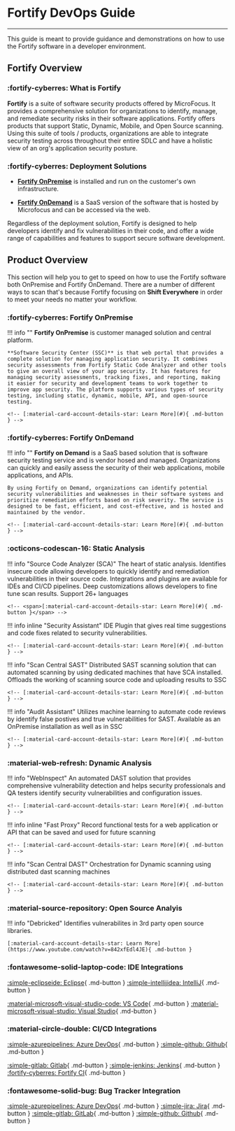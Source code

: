 # Fortify DevOps Guide
<hr/>

This guide is meant to provide guidance and demonstrations on how to use the Fortify software in a developer environment.

## Fortify Overview


### :fortify-cyberres: <span class="marquee">**What is Fortify**</span>

**Fortify** is a suite of software security products offered by MicroFocus. It provides a comprehensive solution for organizations to identify, manage, and remediate security risks in their software applications. Fortify offers products that support Static, Dynamic, Mobile, and Open Source scanning.
Using this suite of tools / products, organizations are able to integrate security testing across throughout their entire SDLC and have a holistic view of an org's application security posture.


### :fortify-cyberres: <span class="marquee">**Deployment Solutions**</span>

- **[Fortify OnPremise](#fortify-onpremise)** is installed and run on the customer's own infrastructure.

- **[Fortify OnDemand](#fortify-ondemand)** is a SaaS version of the software that is hosted by Microfocus and can be accessed via the web.

Regardless of the deployment solution, Fortify is designed to help developers identify and fix vulnerabilities in their code, and offer a wide range of capabilities and features to support secure software development.


## Product Overview

This section will help you to get to speed on how to use the Fortify software both OnPremise and Fortify OnDemand.
There are a number of different ways to scan that's because Fortify focusing on **Shift Everywhere** in order to meet your needs no matter your workflow.

### :fortify-cyberres: <span class="marquee">**Fortify OnPremise**</span>

!!! info ""
    **Fortify OnPremise** is customer managed solution and central 
    platform.  
    
    **Software Security Center (SSC)** is that web portal that provides a complete solution for managing application security. It combines security assessments from Fortify Static Code Analyzer and other tools to give an overall view of your app security. It has features for managing security assessments, tracking fixes, and reporting, making it easier for security and development teams to work together to improve app security. The platform supports various types of security testing, including static, dynamic, mobile, API, and open-source testing.

    <!-- [:material-card-account-details-star: Learn More](#){ .md-button } -->

### :fortify-cyberres: <span class="marquee">**Fortify OnDemand**</span>

!!! info ""
    **Fortify on Demand** is a SaaS based solution that is software security testing service and is vendor hosed and managed. Organizations can quickly and easily assess the security of their web applications, mobile applications, and APIs. 
    
    By using Fortify on Demand, organizations can identify potential security vulnerabilities and weaknesses in their software systems and prioritize remediation efforts based on risk severity. The service is designed to be fast, efficient, and cost-effective, and is hosted and maintained by the vendor.

    <!-- [:material-card-account-details-star: Learn More](#){ .md-button } -->

### :octicons-codescan-16: <span class="marquee">**Static Analysis**</span>

!!! info "Source Code Analyzer (SCA)"
    The heart of static analysis.  Identifies insecure code allowing developers to quickly identify and remediation vulnerabilities in their source code.  Integrations and plugins are available for IDEs and CI/CD pipelines.  Deep customizations allows developers to fine tune scan results.  Support 26+ languages

    
    <!-- <span>[:material-card-account-details-star: Learn More](#){ .md-button }</span> -->

!!! info inline "Security Assistant"
    IDE Plugin that gives real time suggestions and code fixes related to security vulnerabilities.

    <!-- [:material-card-account-details-star: Learn More](#){ .md-button } -->

!!! info "Scan Central SAST"
    Distributed SAST scanning solution that can automated scanning by using dedicated machines that have SCA installed.  Offloads the working of scanning source code and uploading results to SSC

    <!-- [:material-card-account-details-star: Learn More](#){ .md-button } -->

!!! info "Audit Assistant"
    Utilizes machine learning to automate code reviews by identify false postives and true vulnerabilities for SAST.  Available as an OnPremise installation as well as in SSC

    <!-- [:material-card-account-details-star: Learn More](#){ .md-button } -->


### :material-web-refresh: <span class="marquee">**Dynamic Analysis**</span>

!!! info "WebInspect"
    An automated DAST solution that provides comprehensive vulnerability detection and helps security professionals and QA testers identify security vulnerabilities and configuration issues. 

    <!-- [:material-card-account-details-star: Learn More](#){ .md-button } -->

!!! info inline "Fast Proxy"
    Record functional tests for a web application or API that can be saved and used for future scanning

    <!-- [:material-card-account-details-star: Learn More](#){ .md-button } -->

!!! info "Scan Central DAST"
    Orchestration for Dynamic scanning using distributed dast scanning machines

    <!-- [:material-card-account-details-star: Learn More](#){ .md-button } -->

### :material-source-repository: <span class="marquee">**Open Source Analyis**</span>

!!! info "Debricked"
    Identifies vulnerabilites in 3rd party open source libraries.

    [:material-card-account-details-star: Learn More](https://www.youtube.com/watch?v=842xfEdl4JE){ .md-button }

### :fontawesome-solid-laptop-code: <span class="marquee">**IDE Integrations**</span>

[:simple-eclipseide: Eclipse](quickstart/ide/#eclipse){ .md-button }
[:simple-intellijidea: IntelliJ](quickstart/ide/#intellij-and-android){ .md-button }


[:material-microsoft-visual-studio-code: VS Code](quickstart/ide/#vs-code){ .md-button }
[:material-microsoft-visual-studio: Visual Studio](quickstart/ide/#visual-studio){ .md-button }

### :material-circle-double: <span class="marquee">**CI/CD Integrations**</span>

[:simple-azurepipelines: Azure DevOps](quickstart/cicd/#azuredevops){ .md-button }
[:simple-github: Github](quickstart/cicd/#github){ .md-button }

[:simple-gitlab: Gitlab](quickstart/cicd/#gitlab){ .md-button }
[:simple-jenkins: Jenkins](quickstart/cicd/#jenkins){ .md-button }
[:fortify-cyberres: Fortify CI](quickstart/cicd/#fortifyci){ .md-button }

### :fontawesome-solid-bug: <span class="marquee">**Bug Tracker Integration**</span>

[:simple-azurepipelines: Azure DevOps](#){ .md-button }
[:simple-jira: Jira](#){ .md-button }
[:simple-gitlab: GitLab](#){ .md-button }
[:simple-github: Github](#){ .md-button }
